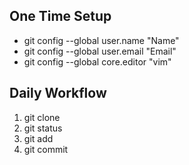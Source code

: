 One Time Setup
---
- git config --global user.name "Name"
- git config --global user.email "Email"
- git config --global core.editor "vim"


Daily Workflow
---
1. git clone <URL>
2. git status
3. git add <filename>
4. git commit
